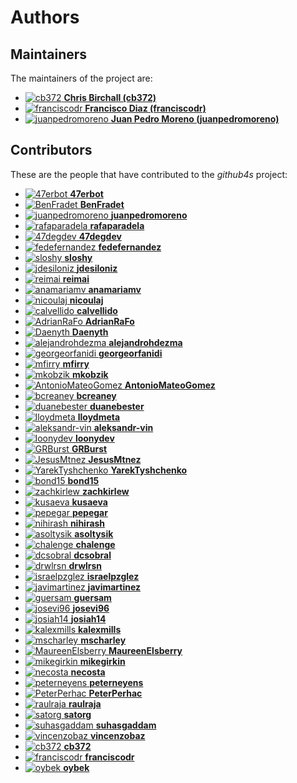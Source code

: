 [comment]: <> (Don't edit this file!)
[comment]: <> (It is automatically updated after every release of https://github.com/47degrees/.github)
[comment]: <> (If you want to suggest a change, please open a PR or issue in that repository)

# Authors

## Maintainers

The maintainers of the project are:

- [![cb372](https://avatars.githubusercontent.com/u/106760?v=4&s=20) **Chris Birchall (cb372)**](https://github.com/cb372)
- [![franciscodr](https://avatars.githubusercontent.com/u/1200151?v=4&s=20) **Francisco Diaz (franciscodr)**](https://github.com/franciscodr)
- [![juanpedromoreno](https://avatars.githubusercontent.com/u/4879373?v=4&s=20) **Juan Pedro Moreno (juanpedromoreno)**](https://github.com/juanpedromoreno)

## Contributors

These are the people that have contributed to the _github4s_ project:

- [![47erbot](https://avatars.githubusercontent.com/u/24799081?v=4&s=20) **47erbot**](https://github.com/47erbot)
- [![BenFradet](https://avatars.githubusercontent.com/u/1737211?v=4&s=20) **BenFradet**](https://github.com/BenFradet)
- [![juanpedromoreno](https://avatars.githubusercontent.com/u/4879373?v=4&s=20) **juanpedromoreno**](https://github.com/juanpedromoreno)
- [![rafaparadela](https://avatars.githubusercontent.com/u/315070?v=4&s=20) **rafaparadela**](https://github.com/rafaparadela)
- [![47degdev](https://avatars.githubusercontent.com/u/5580770?v=4&s=20) **47degdev**](https://github.com/47degdev)
- [![fedefernandez](https://avatars.githubusercontent.com/u/720923?v=4&s=20) **fedefernandez**](https://github.com/fedefernandez)
- [![sloshy](https://avatars.githubusercontent.com/u/427237?v=4&s=20) **sloshy**](https://github.com/sloshy)
- [![jdesiloniz](https://avatars.githubusercontent.com/u/2835739?v=4&s=20) **jdesiloniz**](https://github.com/jdesiloniz)
- [![reimai](https://avatars.githubusercontent.com/u/1123908?v=4&s=20) **reimai**](https://github.com/reimai)
- [![anamariamv](https://avatars.githubusercontent.com/u/2183589?v=4&s=20) **anamariamv**](https://github.com/anamariamv)
- [![nicoulaj](https://avatars.githubusercontent.com/u/3162?v=4&s=20) **nicoulaj**](https://github.com/nicoulaj)
- [![calvellido](https://avatars.githubusercontent.com/u/7753447?v=4&s=20) **calvellido**](https://github.com/calvellido)
- [![AdrianRaFo](https://avatars.githubusercontent.com/u/15971742?v=4&s=20) **AdrianRaFo**](https://github.com/AdrianRaFo)
- [![Daenyth](https://avatars.githubusercontent.com/u/14644?v=4&s=20) **Daenyth**](https://github.com/Daenyth)
- [![alejandrohdezma](https://avatars.githubusercontent.com/u/9027541?v=4&s=20) **alejandrohdezma**](https://github.com/alejandrohdezma)
- [![georgeorfanidi](https://avatars.githubusercontent.com/u/24582954?v=4&s=20) **georgeorfanidi**](https://github.com/georgeorfanidi)
- [![mfirry](https://avatars.githubusercontent.com/u/1107071?v=4&s=20) **mfirry**](https://github.com/mfirry)
- [![mkobzik](https://avatars.githubusercontent.com/u/18078706?v=4&s=20) **mkobzik**](https://github.com/mkobzik)
- [![AntonioMateoGomez](https://avatars.githubusercontent.com/u/25897490?v=4&s=20) **AntonioMateoGomez**](https://github.com/AntonioMateoGomez)
- [![bcreaney](https://avatars.githubusercontent.com/u/66477252?v=4&s=20) **bcreaney**](https://github.com/bcreaney)
- [![duanebester](https://avatars.githubusercontent.com/u/2539656?v=4&s=20) **duanebester**](https://github.com/duanebester)
- [![lloydmeta](https://avatars.githubusercontent.com/u/914805?v=4&s=20) **lloydmeta**](https://github.com/lloydmeta)
- [![aleksandr-vin](https://avatars.githubusercontent.com/u/223293?v=4&s=20) **aleksandr-vin**](https://github.com/aleksandr-vin)
- [![loonydev](https://avatars.githubusercontent.com/u/7644109?v=4&s=20) **loonydev**](https://github.com/loonydev)
- [![GRBurst](https://avatars.githubusercontent.com/u/4647221?v=4&s=20) **GRBurst**](https://github.com/GRBurst)
- [![JesusMtnez](https://avatars.githubusercontent.com/u/8639179?v=4&s=20) **JesusMtnez**](https://github.com/JesusMtnez)
- [![YarekTyshchenko](https://avatars.githubusercontent.com/u/185304?v=4&s=20) **YarekTyshchenko**](https://github.com/YarekTyshchenko)
- [![bond15](https://avatars.githubusercontent.com/u/9124653?v=4&s=20) **bond15**](https://github.com/bond15)
- [![zachkirlew](https://avatars.githubusercontent.com/u/15320944?v=4&s=20) **zachkirlew**](https://github.com/zachkirlew)
- [![kusaeva](https://avatars.githubusercontent.com/u/5486933?v=4&s=20) **kusaeva**](https://github.com/kusaeva)
- [![pepegar](https://avatars.githubusercontent.com/u/694179?v=4&s=20) **pepegar**](https://github.com/pepegar)
- [![nihirash](https://avatars.githubusercontent.com/u/5459892?v=4&s=20) **nihirash**](https://github.com/nihirash)
- [![asoltysik](https://avatars.githubusercontent.com/u/17353292?v=4&s=20) **asoltysik**](https://github.com/asoltysik)
- [![chalenge](https://avatars.githubusercontent.com/u/5385518?v=4&s=20) **chalenge**](https://github.com/chalenge)
- [![dcsobral](https://avatars.githubusercontent.com/u/141079?v=4&s=20) **dcsobral**](https://github.com/dcsobral)
- [![drwlrsn](https://avatars.githubusercontent.com/u/981387?v=4&s=20) **drwlrsn**](https://github.com/drwlrsn)
- [![israelpzglez](https://avatars.githubusercontent.com/u/646886?v=4&s=20) **israelpzglez**](https://github.com/israelpzglez)
- [![javimartinez](https://avatars.githubusercontent.com/u/9149487?v=4&s=20) **javimartinez**](https://github.com/javimartinez)
- [![guersam](https://avatars.githubusercontent.com/u/969120?v=4&s=20) **guersam**](https://github.com/guersam)
- [![josevi96](https://avatars.githubusercontent.com/u/22874841?v=4&s=20) **josevi96**](https://github.com/josevi96)
- [![josiah14](https://avatars.githubusercontent.com/u/1489462?v=4&s=20) **josiah14**](https://github.com/josiah14)
- [![kalexmills](https://avatars.githubusercontent.com/u/22620342?v=4&s=20) **kalexmills**](https://github.com/kalexmills)
- [![mscharley](https://avatars.githubusercontent.com/u/336509?v=4&s=20) **mscharley**](https://github.com/mscharley)
- [![MaureenElsberry](https://avatars.githubusercontent.com/u/17556002?v=4&s=20) **MaureenElsberry**](https://github.com/MaureenElsberry)
- [![mikegirkin](https://avatars.githubusercontent.com/u/4907402?v=4&s=20) **mikegirkin**](https://github.com/mikegirkin)
- [![necosta](https://avatars.githubusercontent.com/u/26248959?v=4&s=20) **necosta**](https://github.com/necosta)
- [![peterneyens](https://avatars.githubusercontent.com/u/6407606?v=4&s=20) **peterneyens**](https://github.com/peterneyens)
- [![PeterPerhac](https://avatars.githubusercontent.com/u/1763911?v=4&s=20) **PeterPerhac**](https://github.com/PeterPerhac)
- [![raulraja](https://avatars.githubusercontent.com/u/456796?v=4&s=20) **raulraja**](https://github.com/raulraja)
- [![satorg](https://avatars.githubusercontent.com/u/3954178?v=4&s=20) **satorg**](https://github.com/satorg)
- [![suhasgaddam](https://avatars.githubusercontent.com/u/7282584?v=4&s=20) **suhasgaddam**](https://github.com/suhasgaddam)
- [![vincenzobaz](https://avatars.githubusercontent.com/u/6325220?v=4&s=20) **vincenzobaz**](https://github.com/vincenzobaz)
- [![cb372](https://avatars.githubusercontent.com/u/106760?v=4&s=20) **cb372**](https://github.com/cb372)
- [![franciscodr](https://avatars.githubusercontent.com/u/1200151?v=4&s=20) **franciscodr**](https://github.com/franciscodr)
- [![oybek](https://avatars.githubusercontent.com/u/2409985?v=4&s=20) **oybek**](https://github.com/oybek)